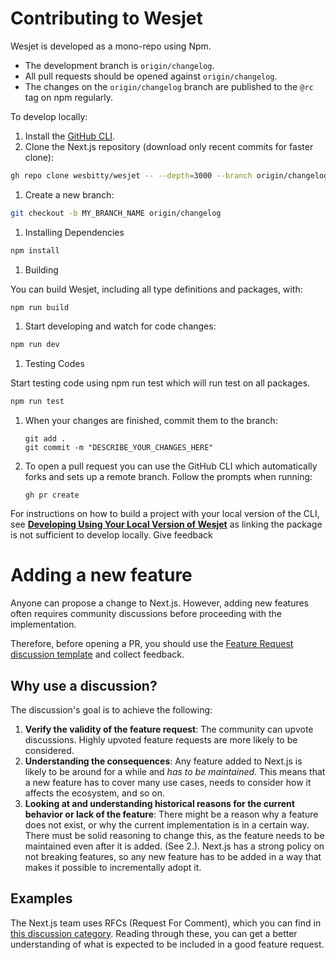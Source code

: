 # Contributing to Wesjet

Wesjet is developed as a mono-repo using Npm.

- The development branch is `origin/changelog`.
- All pull requests should be opened against `origin/changelog`.
- The changes on the `origin/changelog` branch are published to the `@rc` tag on npm regularly.

To develop locally:

1. Install the [GitHub CLI](https://github.com/cli/cli#installation).
1. Clone the Next.js repository (download only recent commits for faster clone):

```sh
gh repo clone wesbitty/wesjet -- --depth=3000 --branch origin/changelog --single-branch
```

1. Create a new branch:

```sh
git checkout -b MY_BRANCH_NAME origin/changelog
```

1. Installing Dependencies

```sh
npm install
```

1. Building

You can build Wesjet, including all type definitions and packages, with:

```sh
npm run build
```

1. Start developing and watch for code changes:

```sh
npm run dev
```

1. Testing Codes

Start testing code using npm run test which will run test on all packages.

```sh
npm run test
```

1. When your changes are finished, commit them to the branch:
   ```
   git add .
   git commit -m "DESCRIBE_YOUR_CHANGES_HERE"
   ```
1. To open a pull request you can use the GitHub CLI which automatically forks and sets up a remote branch. Follow the prompts when running:
   ```
   gh pr create
   ```

For instructions on how to build a project with your local version of the CLI,
see **[Developing Using Your Local Version of Wesjet](./developing-using-local-app.md)** as linking the package is not sufficient to develop locally.
Give feedback


# Adding a new feature

Anyone can propose a change to Next.js. However, adding new features often requires community discussions before proceeding with the implementation.

Therefore, before opening a PR, you should use the [Feature Request discussion template](https://github.com/vercel/next.js/discussions/new?category=ideas) and collect feedback.

## Why use a discussion?

The discussion's goal is to achieve the following:

1. **Verify the validity of the feature request**: The community can upvote discussions. Highly upvoted feature requests are more likely to be considered.
2. **Understanding the consequences**: Any feature added to Next.js is likely to be around for a while and _has to be maintained_. This means that a new feature has to cover many use cases, needs to consider how it affects the ecosystem, and so on.
3. **Looking at and understanding historical reasons for the current behavior or lack of the feature**: There might be a reason why a feature does not exist, or why the current implementation is in a certain way. There must be solid reasoning to change this, as the feature needs to be maintained even after it is added. (See 2.). Next.js has a strong policy on not breaking features, so any new feature has to be added in a way that makes it possible to incrementally adopt it.

## Examples

The Next.js team uses RFCs (Request For Comment), which you can find in [this discussion category](https://github.com/vercel/next.js/discussions/categories/rfc). Reading through these, you can get a better understanding of what is expected to be included in a good feature request.
